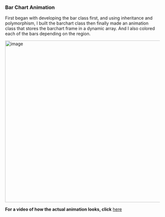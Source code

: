 ### Bar Chart Animation

First began with developing the bar class first, and using inheritance and polymorphism, I built the barchart class then finally made an animation class that stores the barchart frame in a dynamic array. And I also colored each of the bars depending on the region.

<img width="526" alt="image" src="https://user-images.githubusercontent.com/93057638/197137809-d479b0f2-2f18-479a-9e19-eafea7ae013a.png">

**For a video of how the actual animation looks, click** [here](https://drive.google.com/file/d/1QhyR2vb9cnuOy3LlMDKkZd50cDlZvw5u/view?usp=sharing)
